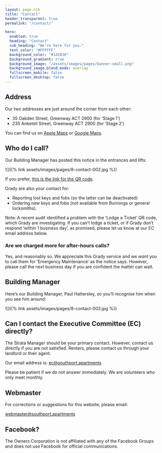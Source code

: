```yaml
---
layout: page.njk
title: "Contact"
header_transparent: true
permalink: "/contact/"

hero:
  enabled: true
  heading: "Contact"
  sub_heading: "We’re here for you."
  text_color: "#FFFFFF"
  background_color: "#1d2830"
  background_gradient: true
  background_image: "/assets/images/pages/banner-small.png"
  background_image_blend_mode: overlay
  fullscreen_mobile: false
  fullscreen_desktop: false
---
```


## Address

Our two addresses are just around the corner from each other:

- 35 Oakden Street, Greenway ACT 2900 (for ‘Stage 1’)
- 235 Anketell Street, Greenway ACT 2900 (for ‘Stage 2’)

You can find us on [Apple Maps](https://maps.apple.com/?address=9/35%20Oakden%20St%20Greenway%20ACT%202900%20Australia&ll=-35.421219149.073038&q=9/35%20Oakden%20St&t=m) or [Google Maps](https://maps.app.goo.gl/PmMT6aWhkqnXbuM36).

## Who do I call?

Our Building Manager has posted this notice in the entrances and lifts:

![]({% link assets/images/pages/8-contact-002.jpg %})

If you prefer, [this is the link for the QR code](https://gradystrata.my.smata.com/jobs/new).

Grady are also your contact for:

- Reporting lost keys and fobs (so the latter can be deactivated)
- Ordering new keys and fobs (not available from Bunnings or general locksmiths).

Note: A recent audit identified a problem with the ‘Lodge a Ticket’ QR code, which Grady are investigating. If you can’t lodge a ticket, or if Grady don’t respond ‘within 1 business day’, as promised, please let us know at our EC email address below.

### Are we charged more for after-hours calls?

Yes, and reasonably so. We appreciate this Grady service and we _want_ you to call them for 'Emergency Maintenance' as the notice says. However, please call the next business day if you are confident the matter can wait.

## Building Manager

Here’s our Building Manager, Paul Hattersley, so you’ll recognise him when you see him around:

![]({% link assets/images/pages/8-contact-003.jpg %})

## Can I contact the Executive Committee (EC) directly?

The Strata Manager should be your primary contact. However, contact us directly if you are not satisfied. Renters, please contact us through your landlord or their agent.

Our email address is: ec@southport.apartments

Please be patient if we do not answer immediately. We are volunteers who only meet monthly.

## Webmaster

For corrections or suggestions for this website, please email:

webmaster@southport.apartments

## Facebook?

The Owners Corporation is not affiliated with any of the Facebook Groups and does not use Facebook for official communications.
